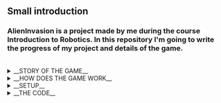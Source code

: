 
## Small introduction
### AlienInvasion is a project made by me during the course Introduction to Robotics. In this repository I'm going to write the progress of my project and details of the game.
<br>
<details>
<summary> __STORY OF THE GAME__
  </summary>

#### AlienInvasion is a game where you are the last remaining hope of humankind! Get in your ship and defend the earth from the aliens! Kill as much enemys as you can. Don't let enemies pass you or the Earth is doomed!!!
  
</details>

<details>
<summary>__HOW DOES THE GAME WORK__</summary>

#### The game is quite simple you are a ship, and you try to shoot as many enemies as you can without letting them pass us. So how do I represent that?
  
- ##### In an 8x8 led matrix the ship is... a dot and the enemies are... also red dots. But I will make the enemies 2 dots so we can differentiate the enemy from the player.
  
- ##### For the controls, I choose a joystick. And for the shooting part, I'm going to use a separate button. Oh, and the thingy that we shoot is going to be? Yes! You guessed it a dot!
  
- ##### So we have the ship that is going to move left and right on the last row. And we have the enemies coming toward us on the columns at a speed that is going to increase over time. If the enemies pass us or hit us, we are going to lose a life. If we lose all lives we die.
</details>

<details>
<summary> __SETUP__
  </summary>

#### Used components:
  - ##### Arduino Uno
  - ##### one joystick
  - ##### one button
  - ##### one buzzer
  - ##### one 8x8 led matrix
  - ##### one 2x16 LCD Display
  - ##### one MAX7219 Driver
  - ##### 10k resitor 100 resitor 220 resitor and 1k resistor
  - ##### 10 µF capacitor and some ceramic capacitor
  - ##### some breadboards(I used 3)
 #### I'm not going to show how to connect each component because I have already connected all the components. I'm also too lazy to do a complete tutorial for this stuff. But I'm going to put some useful links(in the future).
 #### Version 1.0. It was my first time putting the project altogether and it worked but it had some imperfect contacts.
  
  ![20211208_131605](https://user-images.githubusercontent.com/61494964/145199783-2cd0015d-64a4-4c7f-849d-834ab1ea010d.jpg)
 #### Good luck with connecting all that wires! I mean, at least you don't have to go with this setup to the faculty and show it to the teacher in a WORKING STATE!  
 #### After a 4 hour try to solder the project on a circuit board, I give up on the soldering thing because of the lack of time. 
 #### So I build Version 1.2!
 ##### Front view
  ![20211215_124230](https://user-images.githubusercontent.com/61494964/146172343-776d8501-8762-4187-b89f-199f9d07fb94.jpg)
 ##### Back view
  ![20211215_124258](https://user-images.githubusercontent.com/61494964/146172442-86fddb9f-018a-460e-8b45-6d527258aafe.jpg)

 #### It's a more stable setup that is fixated better in the cardboard box. I've never had a problem with the wire connection so far, and I can transport it safely to faculty in my bag. Probably the final state. Maybe in the future, I will make a more good looking setup in my free time. 
 
</details>

<details>
<summary> __THE CODE__
  </summary>

#### The code can be found <a href="https://github.com/hirneagabriel/AlienInvasion/blob/main/AlienInvasion.ino" target="_blank" rel="noreferrer noopener">here</a>. 
#### I'll explain the important functions that are not that straight forward. 
#### For the menu part, I created an abstract class with some abstract functions. The onUp() onDown() onLeft() onRight() onPress() functions are called by the joystick menu function. And the displayMenu() function is being called when the LCD screen needs updates. Mostly when the joystick is used.
```C++
class Menu {
  public:
    virtual void onLeft() {};
    virtual void onRight() {};
    virtual void onUp() {};
    virtual void onDown() {};
    virtual void onPress() {};
    virtual void displayMenu(LiquidCrystal& lcd) = 0;
};
```
#### Each menu has its class that inheritance the abstract class.
#### I'm going to explain a little bit class Settings Menu. the other classes have similar functionality. 
```C++
class SettingsMenu : public Menu {
    int blinkDelay = 500;
    String menu[5] = {
      "Username", "Dificulty", "Contrast", "LCD Bright", "M Bright"
    };
    bool isEditing = false;
    bool editName = false;
    bool editDificulty = false;
    bool editContrast = false;
    bool editLedBrightness = false;
    bool editMatrixBrightness = false;
    int charPosition = 0;
    int pointingArrow = 0;
```
- #### menu is an array of Strings. each string is an option
- #### pointingArrow is the variable that indicates an option. if poitingArrow == 0 than the option is Username
- #### bools that indicate if an option is selected
```C++
public:
    void storeSettingsData() {
      eeAddress = 0;
      firstSave = true;
      EEPROM.put(eeAddress, firstSave);
      eeAddress += sizeof(bool);
      EEPROM.put(eeAddress, username);
      eeAddress += sizeof(username);
      EEPROM.put(eeAddress, activeDificulty);
      eeAddress += sizeof(int);
      EEPROM.put(eeAddress, currentContrast);
      eeAddress += sizeof(int);
      EEPROM.put(eeAddress, currentBrightness);
      eeAddress += sizeof(int);
      EEPROM.put(eeAddress, matrixIntensity);
      eeAddress += sizeof(int);
    }
```
- #### called when an option is modified and saves the data to EEPROM.
```C++
void onPress() {
      isEditing = !isEditing;
      if (pointingArrow == 0) {
        editName = !editName;
      }
      if (pointingArrow == 1) {
        editDificulty = !editDificulty;
      }
      if (pointingArrow == 2) {
        editContrast = !editContrast;
      }
      if (pointingArrow == 3) {
        editLedBrightness = !editLedBrightness;
      }
      if (pointingArrow == 4) {
        editMatrixBrightness = !editMatrixBrightness;
      }
    }
```
- #### called at the press of the joystick and change the current option to selected or not selected
</details>
